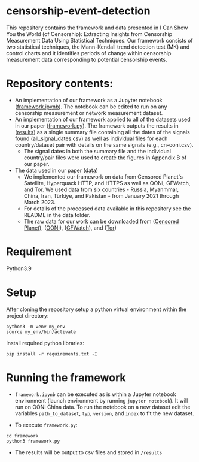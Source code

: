 # censorship-event-detection

This repository contains the framework and data presented in I Can Show You the World (of Censorship): Extracting Insights from Censorship Measurement Data Using Statistical Techniques. Our framework consists of two statistical techniques, the Mann-Kendall trend detection test (MK) and control charts and it identifies periods of change within censorship measurement data corresponding to potential censorship events. 

# Repository contents:
- An implementation of our framework as a Jupyter notebook ([framework.ipynb](/framework)). The notebook can be edited to run on any censorship measurement or network measurement dataset. 
- An implementation of our framework applied to all of the datasets used in our paper ([framework.py](/framework)). The framework outputs the results in ([results](/results)) as a single summary file containing all the dates of the signals found (all_signal_dates.csv) as well as individual files for each country/dataset pair with details on the same signals (e.g., cn-ooni.csv).
  - The signal dates in both the summary file and the individual country/pair files were used to create the figures in Appendix B of our paper.
- The data used in our paper ([data](/data))
  - We implemented our framework on data from Censored Planet's Satellite, Hyperquack HTTP, and HTTPS as well as OONI, GFWatch, and Tor. We used data from six countries - Russia, Myanmmar, China, Iran, Türkiye, and Pakistan - from January 2021 through March 2023.
  - For details of the processed data available in this repository see the README in the data folder.
  - The raw data for our work can be downloaded from ([Censored Planet](https://censoredplanet.org)), ([OONI](https://ooni.org)), ([GFWatch](https://gfwatch.org)), and ([Tor](https://metrics.torproject.org/userstats-relay-country.html)) 

# Requirement
Python3.9

# Setup
After cloning the repository setup a python virtual environment within the project directory:
```
python3 -m venv my_env
source my_env/bin/activate
```
Install required python libraries:
```
pip install -r requirements.txt -I
```
# Running the framework
- `framework.ipynb` can be executed as is within a Jupyter notebook environment (launch environment by running `jupyter notebook`). It will run on OONI China data. To run the notebook on a new dataset edit the variables `path_to_dataset`, `typ`, `version`, and `index` to fit the new dataset.

- To execute `framework.py`:
```
cd framework
python3 framework.py
```
- The results will be output to csv files and stored in `/results`

